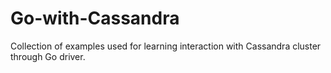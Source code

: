 # Go-with-Cassandra
Collection of examples used for learning interaction with Cassandra cluster through Go driver.
